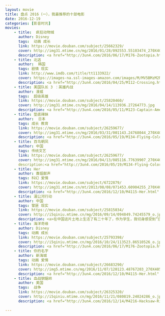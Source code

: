 ```yaml
---
layout: movie
title: 盘点 2016（一），我最推荐的十部电影
date: 2016-12-19
categories: [影音时光]
movies: 
    - title:  疯狂动物城
      author: Disney
      tags:  动画 成长
      link: https://movie.douban.com/subject/25662329/          
      cover: http://img31.mtime.cn/mg/2016/01/28/092553.55103474_270X405X4.jpg
      description: <a href="http://3un4.com/2016/06/17/M176-Zootopia.html" title="观影感想">世界并没有写满童话，当成长后的自己迈入社会，学会协调自己亲身经历社会现实后的不适与内心求变的力量，应是由“成长”跨越到“成熟”所必经的阶段。</a>
    - title: 北逃
      author:  韩国
      tags: 剧情 现实
      link: http://www.imdb.com/title/tt1133922/
      cover: https://images-na.ssl-images-amazon.com/images/M/MV5BMzM2NWRiZWItZjA2ZS00ZjRlLWExMjgtNWFlMmYxNmUyMzBkXkEyXkFqcGdeQXVyNTUxNDM2OTA@._V1_.jpg
      description: <a href="http://3un4.com/2016/04/25/M112-Crossing.html" title="观影感想">这部电影呈现的是集权主义之下对个体的压抑，令人深恶痛绝；但是用镜头来呈现这一点，又能够得到我的赞许。一件令人痛苦的事，承载着人生的两种选择——“逃离”与“追逐”。</a>
    - title: 美国队长 3 ：英雄内战
      author: 漫威
      tags:  超级英雄
      link: https://movie.douban.com/subject/25820460/           
      cover: http://img31.mtime.cn/mg/2016/04/14/113936.27264773.jpg
      description: <a href="http://3un4.com/2016/05/11/M123-Captain-America-3.html" title="观影感想">英雄为何而战？以及，我为什么会喜欢美国队长?</a>
    - title: 垫底辣妹
      author:  日本
      tags: 成长 教育
      link: https://movie.douban.com/subject/26259677/
      cover: http://img31.mtime.cn/mg/2016/03/31/001143.24768044_270X405X4.jpg
      description: <a href="http://3un4.com/2016/05/19/M134-Flying-Colors.html" title="观影感想">东亚的国家普遍实施以考试为中心的人才选拔制度，这让至今受到高考后续影响的我，对于这部来自日本的电影抱有一份特别的期待。从译名就可以看出，这是一个差生逆袭的故事，当我处于低价值状态时，我渴望能从这部影片中获得力量。</a>
    - title: 百鸟朝凤
      author: 中国
      tags: 传统文艺
      link: https://movie.douban.com/subject/26259677/
      cover: http://img31.mtime.cn/mg/2016/04/13/085116.77639907_270X405X4.jpg
      description:<a href="http://3un4.com/2016/05/19/M134-Flying-Colors.html" title="观影感想">唢呐这一行受到洋乐队的冲击，出活越来越少。<br/><br>老班长却不信邪，托着病躯带着大家出活，不惜吐血也要为值得尊敬的逝者吹奏《百鸟朝凤》。联想到他拒绝为另一村只维护本姓利益的村长吹奏此曲，我突然发现了唢呐匠曾经受人尊敬的原因。中国人视“婚丧嫁娶“为人生大事，其中尤以“祭拜祖先“为重。唢呐班出活的规模，四台、八太；以及表演的曲目《百鸟朝凤》，代笔的是对这个人一生的认可程度。而对逝者作出判定的，正是唢呐班的班主。<br/><br>老班主长于黄土之上，一技在手。传统文化赋予了他判定他人行为的权力，而他首先选择的是以身作则：死前吩咐徒弟别把高规格用在自己身上。</br></a>
    - title: Her
      author: 寡姐献声
      tags: 科幻 爱情
      link: https://movie.douban.com/subject/6722879/
      cover: http://img31.mtime.cn/mt/2013/08/08/071453.60904255_270X405X4.jpg
      description: <a href="http://3un4.com/2016/12/10/M4115-Her.html" title="观影感想">这是一部写满孤独的片子，主角西奥多能够用文字帮助别人传递幸福，这样的能力却没有帮到他自己，对于自己的幸福，他只能用叙述性的文字表达出来。追忆旧时的幸福，本是孤独者内心最为煎熬的经历，恰恰如此，让我感受到了亲密关系的美好与挑战。</a>
    - title: 湄公河行动 
      author: 中国 
      tags: 警匪 现实
      link: https://movie.douban.com/subject/25815034/
      cover: http://i5qiniu.mtime.cn/mg/2016/09/14/094849.74245579_o.jpg?imageMogr2/thumbnail/!270x405r/gravity/North/crop/270x405/dx/0/dy/0/ignore-error/1
      description: <a>在中国这片土地上生活了有二十年了，作为学生，我切身感受到“应试教育”的弊端，止不住的抱怨；作为消费者，我发现国企凭借政治权力在市场中取得了垄断地位，只能一边用一边骂。但看了这部影片，我突然很想感谢中国，让我不至于沦入那样的境地，小小年纪就被迫以制贩毒品为生。至少我还可以坐在这里，静静地思考，在键盘上敲打出这些文字。</a>
    - title: 海洋奇缘
      author: Disney
      tags: 动画 成长
      link: https://movie.douban.com/subject/25793398/
      cover: http://i5qiniu.mtime.cn/mg/2016/10/24/113523.86510526_o.jpg?imageMogr2/thumbnail/!270x405r/gravity/North/crop/270x405/dx/0/dy/0/ignore-error/1
      description: <a href="http://3un4.com/2016/06/17/M176-Zootopia.html" title="观影感想">想向所有人安利它。莫安娜，迪士尼第 14 位公主，却演绎了首个不涉及爱情的公主故事，相较侧重亲情的Frozen更注重刻画友情，在惯常追寻自我的主题基础上加入了与承担责任之间矛盾的讨论，更出彩的是影射了人与自然的平衡问题。充满波里尼西亚民族风情的原声加上电影中明媚的大洋风光，使电影成为一场绝佳的视听盛宴。（网易云音乐用户，Tinuvie）</a>
    - title: 你的名字
      author: 新海城 
      tags: 动画 爱情
      link: https://movie.douban.com/subject/26683290/
      cover: http://img5.mtime.cn/mg/2016/11/07/120123.48767203_270X405X4.jpg
      description: <a href="http://3un4.com/2016/12/10/M4115-Her.html" title="观影感想">原本止于两者之间的个人幸福，却被赋予了拯救小镇的意义，故事的出彩点正在于此。<br/><br>可为什么交换了身体，两个原本八杆子打不到一起的男生与女生，就能够突破时空的现制，走到了一起？</br></a>
    - title: 血战钢锯岭
      author: 美国
      tags:  战争 
      link: https://movie.douban.com/subject/26325320/
      cover: http://i5qiniu.mtime.cn/mg/2016/11/21/080819.24024286_o.jpg?imageMogr2/thumbnail/!270x405r/gravity/North/crop/270x405/dx/0/dy/0/ignore-error/1
      description: <a href="http://3un4.com/2016/12/14/M4216-Hacksaw-Ridge.html" title="观影感想">如果你已经对于影视作品中的战争感到适应，那么这部片子中的血腥、暴力以及交战双方的胶着状态，却也能让你开始重新意识到战争的恐怖。<br/><br>战争本是人类社会矛盾不可调和的产物，个体在战争面前，本是不堪一击的。出人意料的是， 不持枪的 Desmond 却凭借一己之力，让受到血腥战场冲击的战友们再次燃起了勇气。处于和平年代的我，难以真正理解 Desmond 的信仰，但我同样见识到了他对信仰的坚定。</br></a>
      
---
```

